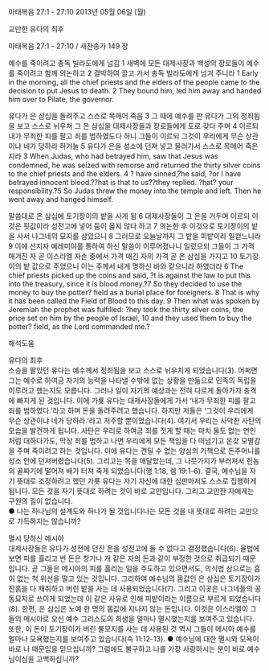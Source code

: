 마태복음 27:1 - 27:10 
2013년 05월 06일 (월)

교만한 유다의 최후



마태복음 27:1 - 27:10 / 새찬송가 149 장


예수를 죽이려고 총독 빌라도에게 넘김
1 새벽에 모든 대제사장과 백성의 장로들이 예수를 죽이려고 함께 의논하고 2 결박하여 끌고 가서 총독 빌라도에게 넘겨 주니라
1 Early in the morning, all the chief priests and the elders of the people came to the decision to put Jesus to death. 2 They bound him, led him away and handed him over to Pilate, the governor.   

유다가 은 삼십을 돌려주고 스스로 목매어 죽음
3 그 때에 예수를 판 유다가 그의 정죄됨을 보고 스스로 뉘우쳐 그 은 삼십을 대제사장들과 장로들에게 도로 갖다 주며 4 이르되 내가 무죄한 피를 팔고 죄를 범하였도다 하니 그들이 이르되 그것이 우리에게 무슨 상관이냐 네가 당하라 하거늘 5 유다가 은을 성소에 던져 넣고 물러가서 스스로 목매어 죽은지라 
3 When Judas, who had betrayed him, saw that Jesus was condemned, he was seized with remorse and returned the thirty silver coins to the chief priests and the elders. 4 ? have sinned,?he said, ?or I have betrayed innocent blood.??hat is that to us??they replied. ?hat? your responsibility.?5 So Judas threw the money into the temple and left. Then he went away and hanged himself.   

말씀대로 은 삼십에 토기장이의 밭을 사게 됨
6 대제사장들이 그 은을 거두며 이르되 이것은 핏값이라 성전고에 넣어 둠이 옳지 않다 하고 7 의논한 후 이것으로 토기장이의 밭을 사서 나그네의 묘지를 삼았으니 8 그러므로 오늘날까지 그 밭을 피밭이라 일컫느니라 9 이에 선지자 예레미야를 통하여 하신 말씀이 이루어졌나니 일렀으되 그들이 그 가격 매겨진 자 곧 이스라엘 자손 중에서 가격 매긴 자의 가격 곧 은 삼십을 가지고 10 토기장이의 밭 값으로 주었으니 이는 주께서 내게 명하신 바와 같으니라 하였더라
6 The chief priests picked up the coins and said, ?t is against the law to put this into the treasury, since it is blood money.?7 So they decided to use the money to buy the potter? field as a burial place for foreigners. 8 That is why it has been called the Field of Blood to this day. 9 Then what was spoken by Jeremiah the prophet was fulfilled: ?hey took the thirty silver coins, the price set on him by the people of Israel, 10 and they used them to buy the potter? field, as the Lord commanded me.?

해석도움





유다의 최후  
스승을 팔았던 유다는 예수께서 정죄됨을 보고 스스로 뉘우치게 되었습니다(3). 어쩌면 그는 예수로 하여금 자기의 능력을 나타낼 수밖에 없는 상황을 만듦으로 민족의 독립을 이루려고 했는지도 모릅니다. 그러나 일이 자기의 예상과는 전혀 다르게 돌아가자 충격에 빠지게 된 것입니다. 이에 가룟 유다는 대제사장들에게 가서 ‘내가 무죄한 피를 팔고 죄를 범하였다.’라고 하며 돈을 돌려주려고 했습니다. 하지만 저들은 ‘그것이 우리에게 무슨 상관이냐 네가 당하라.’라고 저주할 뿐이었습니다(4). 여기서 우리는 사악한 사탄의 모습을 발견하게 됩니다. 사탄은 우리로 하여금 죄를 짓게 할 때는 마치 둘도 없는 연인처럼 대하다가도, 막상 죄를 범하고 나면 우리에게 모든 책임을 다 떠넘기고 온갖 모멸감을 주며 죽이려고 하는 것입니다. 이에 유다는 견딜 수 없는 양심의 가책으로 돈주머니를 성소 안에 던져버렸습니다(5). 그리고는 목을 매달았는데, 그 나뭇가지가 부러져서 힌놈의 골짜기에 떨어져 배가 터져 죽게 되었습니다(행 1:18, 렘 19:1-6). 결국, 예수님을 자기 뜻대로 조정하려고 했던 가룟 유다는 자기 자신에 대한 심판마저도 스스로 집행하게 됩니다. 모든 것을 자기 뜻대로 하려는 것이 바로 교만입니다. 그리고 교만한 자에게는 구원의 길이 없습니다.    
● 나는 하나님의 설계도와 하나가 될 것입니다나는 모든 것을 내 뜻대로 하려는 교만으로 가득하지는 않습니까? 

멸시 당하신 메시아  
대제사장들은 유다가 성전에 던진 은을 성전고에 둘 수 없다고 결정했습니다(6). 율법에 보면 피를 흘리고 번 돈은 창기나 개 같은 자의 돈과 같이 부정한 것으로 취급되기 때문입니다. 곧 그들은 메시아의 피를 흘리는 일을 주도하고 있으면서도, 의식법 상으로는 흠이 없는 척 위선을 떨고 있는 것입니다. 그리하여 예수님의 몸값인 은 삼십은 토기장이가 진흙을 다 채취하고 버린 밭을 사는 데 사용되었습니다(7). 그리고 이곳은 나그네들의 공동묘지로 쓰이게 되었는데 이 같은 사유로 인해 피밭이라는 이름으로 부르게 되었습니다(8). 한편, 은 삼십은 노예 한 명의 몸값에 지나지 않는 돈입니다. 이것은 이스라엘이 그들의 메시아로 오신 예수 그리스도의 희생을 얼마나 멸시했는지를 보여주고 있습니다. 또한, 이 돈이 토기장이가 버린 불모지를 사는 데 사용된 것 역시 그들이 메시아 예수를 얼마나 모욕했는지를 보여주고 있습니다(슥 11:12-13). 
● 예수님에 대한 멸시와 모욕이 바로 나 때문임을 믿으십니까? 그럼에도 불구하고 나를 가장 사랑하시는 분이 바로 예수님이심을 고백하십니까?